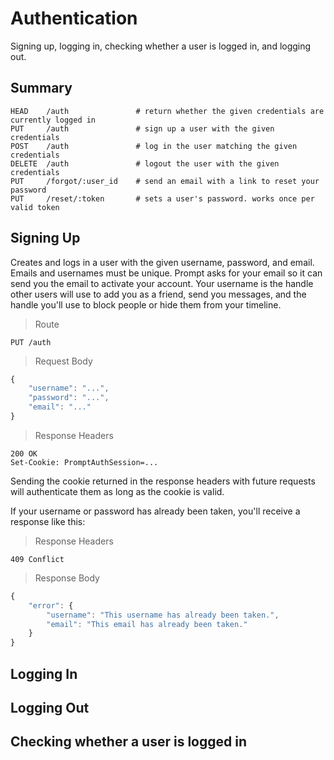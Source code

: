# Authentication

Signing up, logging in, checking whether a user is logged in, and logging out.

## Summary

```
HEAD    /auth               # return whether the given credentials are currently logged in
PUT     /auth               # sign up a user with the given credentials
POST    /auth               # log in the user matching the given credentials
DELETE  /auth               # logout the user with the given credentials
PUT     /forgot/:user_id    # send an email with a link to reset your password
PUT     /reset/:token       # sets a user's password. works once per valid token
```

## Signing Up

Creates and logs in a user with the given username, password, and email. Emails and usernames must be unique. Prompt asks for your email so it can send you the email to activate your account. Your username is the handle other users will use to add you as a friend, send you messages, and the handle you'll use to block people or hide them from your timeline.

> Route

```
PUT /auth
```

> Request Body

```javascript
{
    "username": "...",
    "password": "...",
    "email": "..."
}
```

> Response Headers

```
200 OK
Set-Cookie: PromptAuthSession=...
```

Sending the cookie returned in the response headers with future requests will authenticate them as long as the cookie is valid.

If your username or password has already been taken, you'll receive a response like this:

> Response Headers

```
409 Conflict
```

> Response Body

```javascript
{
    "error": {
        "username": "This username has already been taken.",
        "email": "This email has already been taken."
    }
}
```

## Logging In

## Logging Out

## Checking whether a user is logged in